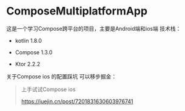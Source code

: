 # ComposeMultiplatformApp
这是一个学习Compose跨平台的项目，主要是Android端和ios端
技术栈：

- kotlin 1.8.0

- Compose 1.3.0

- Ktor 2.2.2

关于Compose  ios 的配置踩坑 可以移步掘金：

> 上手试试Compose ios
>
> https://juejin.cn/post/7201831630603976741
